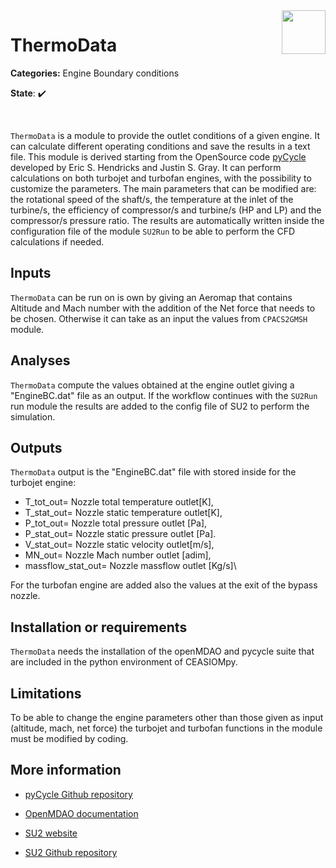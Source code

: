 <img align="right" height="70" src="../../documents/logos/CEASIOMpy_banner_main.png">

# ThermoData

**Categories:** Engine Boundary conditions

**State**: :heavy_check_mark:

<br />

`ThermoData` is a module to provide the outlet conditions of a given engine. It can calculate different operating conditions and save the results in a text file. This module is derived starting from the OpenSource code [pyCycle](https://github.com/OpenMDAO/pycycle) developed by Eric S. Hendricks and Justin S. Gray. It can perform calculations on both turbojet and turbofan engines, with the possibility to customize the parameters. The main parameters that can be modified are: the rotational speed of the shaft/s, the temperature at the inlet of the turbine/s, the efficiency of compressor/s and turbine/s (HP and LP) and the compressor/s pressure ratio. The results are automatically written inside the configuration file of the module `SU2Run` to be able to perform the CFD calculations if needed.

## Inputs
`ThermoData` can be run on is own by giving an Aeromap that contains Altitude and Mach number with the addition of the Net force that needs to be chosen. Otherwise it can take as an input the values from `CPACS2GMSH` module.

## Analyses
`ThermoData` compute the values obtained at the engine outlet giving a "EngineBC.dat" file as an output. If the workflow continues with the `SU2Run` run module the results are added to the config file of SU2 to perform the simulation.

## Outputs
`ThermoData` output is the "EngineBC.dat" file with stored inside for the turbojet engine:
* T_tot_out= Nozzle total temperature outlet[K],
* T_stat_out= Nozzle static temperature outlet[K],
* P_tot_out= Nozzle total pressure outlet [Pa],
* P_stat_out= Nozzle static pressure outlet [Pa].
* V_stat_out= Nozzle static velocity outlet[m/s],
* MN_out= Nozzle Mach number outlet [adim],
* massflow_stat_out= Nozzle massflow outlet [Kg/s]\\

For the turbofan engine are added also the values at the exit of the bypass nozzle.



## Installation or requirements
`ThermoData` needs the installation of the openMDAO and pycycle suite that are included in the python environment of CEASIOMpy.

## Limitations

To be able to change the engine parameters other than those given as input (altitude, mach, net force) the turbojet and turbofan functions in the module must be modified by coding.

## More information

* [pyCycle Github repository](https://github.com/OpenMDAO/pycycle)

* [OpenMDAO documentation ](https://openmdao.org/newdocs/versions/latest/main.html)

* [SU2 website](https://su2code.github.io/)

* [SU2 Github repository](https://github.com/su2code/SU2)


